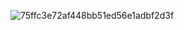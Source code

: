 
![75ffc3e72af448bb51ed56e1adbf2d3f](https://github.com/user-attachments/assets/7a5540e1-a1eb-43b5-a822-9a0981d189aa)
